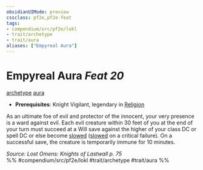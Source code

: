 ```yaml
---
obsidianUIMode: preview
cssclass: pf2e,pf2e-feat
tags:
- compendium/src/pf2e/lokl
- trait/archetype
- trait/aura
aliases: ["Empyreal Aura"]
---
```

# Empyreal Aura  *Feat 20*  
[archetype](rules/traits/archetype.md)  [aura](rules/traits/aura.md)  

- **Prerequisites**: Knight Vigilant, legendary in [Religion](compendium/skills.md#Religion)

As an ultimate foe of evil and protector of the innocent, your very presence is a ward against evil. Each evil creature within 30 feet of you at the end of your turn must succeed at a Will save against the higher of your class DC or spell DC or else become [slowed](rules/conditions.md#Slowed) ([slowed](rules/conditions.md#Slowed) on a critical failure). On a successful save, the creature is temporarily immune for 10 minutes.

*Source: Lost Omens: Knights of Lastwall p. 75*  
%% #compendium/src/pf2e/lokl #trait/archetype #trait/aura %%